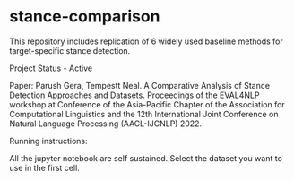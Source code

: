 # stance-comparison

This repository includes replication of 6 widely used baseline methods for target-specific stance detection. 

Project Status - Active

Paper: Parush Gera, Tempestt Neal. A Comparative Analysis of Stance Detection Approaches and Datasets. Proceedings of the EVAL4NLP workshop at Conference of the Asia-Pacific Chapter of the Association for Computational Linguistics and the 12th International Joint Conference on Natural Language Processing (AACL-IJCNLP) 2022.

Running instructions:

All the jupyter notebook are self sustained. Select the dataset you want to use in the first cell. 